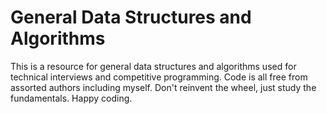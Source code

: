 # General Data Structures and Algorithms 
This is a resource for general data structures and algorithms 
used for technical interviews and competitive programming. 
Code is all free from assorted authors including myself.
Don't reinvent the wheel, just study the fundamentals. Happy coding.
